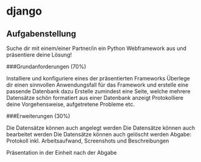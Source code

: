 # django
## Aufgabenstellung
Suche dir mit einem/einer Partner/in ein Python Webframework aus und präsentiere deine Lösung!

###Grundanforderungen (70%)

Installiere und konfiguriere eines der präsentierten Frameworks
Überlege dir einen sinnvollen Anwendungsfall für das Framework und erstelle eine passende Datenbank dazu
Erstelle zumindest eine Seite, welche mehrere Datensätze schön formatiert aus einer Datenbank anzeigt
Protokolliere deine Vorgehensweise, aufgetretene Probleme etc.

###Erweiterungen (30%)

Die Datensätze können auch angelegt werden
Die Datensätze können auch bearbeitet werden
Die Datensätze können auch gelöscht werden
Abgabe: Protokoll inkl. Arbeitsaufwand, Screenshots und Beschreibungen

Präsentation in der Einheit nach der Abgabe
